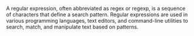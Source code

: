 A regular expression, often abbreviated as regex or regexp, is a sequence of characters that define a search pattern. Regular expressions are used in various programming languages, text editors, and command-line utilities to search, match, and manipulate text based on patterns.